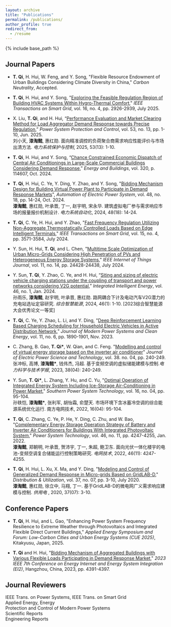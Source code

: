 ```yaml
---
layout: archive
title: "Publications"
permalink: /publications/
author_profile: true
redirect_from:
  - /resume
---
```


{% include base_path %}

Journal Papers
-----
+ **T. Qi**, H. Hui, W. Feng, and Y. Song, "Flexible Resource Endowment of Urban Buildings Considering Climate Diversity in China," *Carbon Neutrality*, Accepted.

+ **T. Qi**, H. Hui, and Y. Song, "[Exploring the Feasible Regulation Region of Building HVAC Systems Within Hygro-Thermal Comfort](https://ieeexplore.ieee.org/abstract/document/11006322)," *IEEE Transactions on Smart Grid*, vol. 16, no. 4, pp. 2926-2939, July 2025.

+ X. Liu, **T. Qi**, and H. Hui, “[Performance Evaluation and Market Clearing Method for Load Aggregator Demand Response towards Precise Regulation](https://www.dlbh.net/dlbh/ch/reader/view_abstract.aspx?file_no=20251301&flag=1),” *Power System Protection and Control*, vol. 53, no. 13, pp. 1-10, Jun. 2025.  
  刘小天, **漆淘懿**, 惠红勋. 面向精准调控的负荷聚合商需求响应性能评价与市场出清方法. *电力系统保护与控制*, 2025, 53(13): 1-10.
  
+ **T. Qi**, H. Hui, and Y. Song, “[Chance Constrained Economic Dispatch of Central Air Conditionings in Large-Scale Commercial Buildings Considering Demand Response](https://www.sciencedirect.com/science/article/abs/pii/S0378778824007230),” *Energy and Buildings*, vol. 320, p. 114607, Oct. 2024.

+ **T. Qi**, H. Hui, C. Ye, Y. Ding, Y. Zhao, and Y. Song, "[Bidding Mechanism Design for Building Virtual Power Plant to Participate in Demand Response Markets](http://www.aeps-info.com/aeps/article/abstract/20240313002?st=search)", *Automation of Electric Power System*, vol. 48, no. 18, pp. 14-24, Oct. 2024.  
  **漆淘懿**, 惠红勋, 叶承晋, 丁一, 赵宇明, 宋永华. 建筑虚拟电厂参与需求响应市场的报量报价机制设计. *电力系统自动化*, 2024, 48(18): 14-24.

+ **T. Qi**, C. Ye, H. Hui, and Y. Zhao, "[Fast Frequency Regulation Utilizing Non-Aggregate Thermostatically Controlled Loads Based on Edge Intelligent Terminals](https://ieeexplore.ieee.org/abstract/document/10373582)," *IEEE Transactions on Smart Grid*, vol. 15, no. 4, pp. 3571-3584, July 2024.

+ Y. Sun, H. Hui, **T. Qi**, and L. Chen, "[Multitime Scale Optimization of Urban Micro-Grids Considering High Penetration of PVs and Heterogeneous Energy Storage Systems](https://ieeexplore.ieee.org/abstract/document/10400788)," *IEEE Internet of Things Journal*, vol. 11, no. 14, pp. 24428-24438, July 2024.

+ Y. Sun, **T. Qi**, Y. Zhao, C. Ye, and H. Hui, “[Siting and sizing of electric vehicle charging stations under the coupling of transport and power networks considering V2G potential](https://www.hdpower.net/CN/10.3969/j.issn.2097-0706.2024.01.001),” *Integrated Intelligent Energy*, vol. 46, no. 1, Jan. 2024.  
  孙雨乐, **漆淘懿**, 赵宇明, 叶承晋, 惠红勋. 路网耦合下计及电动汽车V2G潜力的充电站选址定容研究. *综合智慧能源*, 2024, 46(1): 1-10. [2023综合智慧能源大会优秀论文一等奖]

+ **T. Qi**, C. Ye, Y. Zhao, L. Li, and Y. Ding, "[Deep Reinforcement Learning Based Charging Scheduling for Household Electric Vehicles in Active Distribution Network](https://ieeexplore.ieee.org/abstract/document/10053681)," *Journal of Modern Power Systems and Clean Energy*, vol. 11, no. 6, pp. 1890-1901, Nov. 2023.

+ C. Zhang, B. Gao, __T. Qi\*__, W. Qian, and C. Feng. "[Modelling and control of virtual energy storage based on the inverter air conditioner](https://jepst.researchcommons.org/journal/vol38/iss4/26/)" *Journal of Electric Power Science and Technology*, vol. 38. no. 04, pp. 240-249.  
  张冲标, 高博, __漆淘懿\*__, 钱伟杰, 冯超. 基于变频空调的虚拟储能建模与控制.*电力科学与技术学报*, 2023, 38(04): 240-249. 

+ Y. Sun, __T. Qi\*__, L. Zhang, Y. Hu, and C. Yu, "[Optimal Operation of Integrated Energy System Including Ice-Storage Air-Conditioning in Power Market](https://nfdwjs.csg.cn/gateway-web/zh/manuscriptDetail.html?serialNum=20220411&journalId=145)," *Southern Power System Technology*, vol. 16, no. 04, pp. 95-104.  
  孙轶恺, __漆淘懿\*__, 张利军, 胡怡霜, 俞楚天. 市场环境下含冰蓄冷空调的综合能源系统优化运行. 南方电网技术, 2022, 16(04): 95-104.

+ **T. Qi**, C. Zhang, C. Ye, P. He, Y. Ding, C. Zhu, and W. Bao, "[Complementary Energy Storage Operation Strategy of Battery and Inverter Air Conditioners for Buildings With Integrated Photovoltaic System](http://ntps.epri.sgcc.com.cn/dwjs/CN/10.13335/j.1000-3673.pst.2021.2019)," *Power System Technology*, vol. 46, no. 11, pp. 4247-4255, Jan. 2022.  
  **漆淘懿**, 郑朝明, 叶承晋, 贺沛宇, 丁一, 朱超, 鲍卫东. 面向光伏一体化楼宇的电池-变频空调复合储能运行控制策略研究. *电网技术*, 2022, 46(11): 4247-4255.

+ **T. Qi**, H. Hui, L. Xu, X. Ma, and Y. Ding, "[Modeling and Control of Generalized Demand Response in Micro-grids Based on GridLAB-D](https://gydi.cbpt.cnki.net/WKD3/WebPublication/paperDigest.aspx?paperID=e2e6f885-f09e-4a18-a0a0-ea1813b88f9f)," *Distribution & Utilization*, vol. 37, no. 07, pp. 3-10, July 2020.  
  **漆淘懿**, 惠红勋, 徐立中, 马翔, 丁一. 基于GridLAB-D的微电网广义需求响应建模与控制. *供用电* , 2020, 37(07): 3-10.

Conference Papers
-----
+ **T. Qi**, H. Hui, and L. Gao, "Enhancing Power System Frequency Resilience to Extreme Weather through Photovoltaics and Integrated Flexible Direct Current Buildings," *Applied Energy Symposium and Forum: Low-Carbon Cities and Urban Energy Systems (CUE 2025)*, Kitakyusu, Japan, 2025.

+ **T. Qi** and H. Hui, "[Bidding Mechanism of Aggregated Buildings with Various Flexible Loads Participating in Demand Response Market](https://ieeexplore.ieee.org/abstract/document/10513042)," *2023 IEEE 7th Conference on Energy Internet and Energy System Integration (EI2)*, Hangzhou, China, 2023, pp. 4391-4397.

Journal Reviewers
-----
IEEE Trans. on Power Systems, IEEE Trans. on Smart Grid  
Applied Energy, Energy  
Protection and Control of Modern Power Systems  
Scientific Reports  
Engineering Reports  



